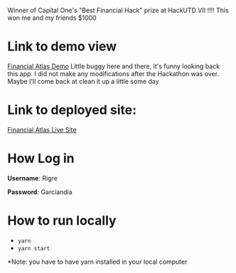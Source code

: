 Winner of Capital One's "Best Financial Hack" prize at HackUTD VII !!!! 
This won me and my friends $1000

# Link to demo view
[Financial Atlas Demo](https://youtu.be/UeQ6Z9IXIr4)
Little buggy here and there, it's funny looking back this app. I did not make any modifications after the Hackathon was over. Maybe I'll come back at clean it up a little some day

# Link to deployed site: 
[Financial Atlas Live Site](financial-atlas-lud4ol1ae-rigrergl.vercel.app)

# How Log in
**Username**: Rigre

**Password**: Garciandia

# How to run locally
- `yarn`
- `yarn start`

*Note: you have to have yarn installed in your local computer


